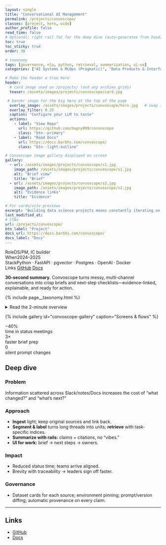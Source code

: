 ```yaml
---
layout: single
title: "Conversational AI Management"
permalink: /projects/convoscope/
classes: [project, hero, wide]    
author_profile: false
read_time: false
# Optional: right rail ToC for the deep dive (auto-generates from headings)
toc: true
toc_sticky: true
order: 30

# taxonomy
tags: [governance, nlp, python, retrieval, summarization, ui-ux]
categories: ["AI Systems & MLOps (Pragmatic)", "Data Products & Interfaces"]

# Make the header a true hero
header:
  # card image used on /projects/ (and any archive grids)
  teaser: /assets/images/projects/convoscope/card.jpg

 # banner image for the big hero at the top of the page
  overlay_image: /assets/images/projects/convoscope/hero.jpg   # swap in a real banner
  overlay_filter: 0.25
  caption: "Configure your LLM to taste"
  actions:
    - label: "View Repo"
      url: https://github.com/dagny099/convoscope
      class: "btn--primary"
    - label: "Read Docs"
      url: https://docs.barbhs.com/convoscope/
      class: "btn--light-outline"

# Convoscope image gallery displayed on screen
gallery:
  - url: /assets/images/projects/convoscope/s1.jpg
    image_path: /assets/images/projects/convoscope/s1.jpg
    alt: "Brief view"
    title: "Brief"
  - url: /assets/images/projects/convoscope/s2.jpg
    image_path: /assets/images/projects/convoscope/s2.jpg
    alt: "Evidence links"
    title: "Evidence"

# For cards/site previews
excerpt: "Building data science projects means constantly iterating on ideas, and I found myself having the same types of conversations with AI tools repeatedly without any way to track patterns or build on previous insights. Instead of being locked into one provider's approach, I wanted the flexibility to switch between OpenAI, Anthropic, and Google models based on the task. More importantly, I wanted to analyze these conversations—tracking how my questioning evolves and building a personal knowledge base from AI interactions that reveals patterns in human-AI dialogue."
last_modified_at: 
# CTAs
url: /projects/convoscope/
btn_label: "Project"
docs_url: https://docs.barbhs.com/convoscope/
docs_label: "Docs"
---
```


<!-- Project meta grid (fast facts) -->
<div class="project-meta">
  <div><span class="k">Role</span><span>DS/PM, IC builder</span></div>
  <div><span class="k">When</span><span>2024–2025</span></div>
  <div><span class="k">Stack</span><span>Python · FastAPI · pgvector · Postgres · OpenAI · Docker</span></div>
  <div><span class="k">Links</span>
    <a class="btn btn--sm btn--primary" href="https://github.com/dagny099/convoscope">GitHub</a>
    <a class="btn btn--sm" href="https://docs.barbhs.com/convoscope/">Docs</a>
  </div>
</div>

<!-- 30-second lead -->
<p class="lead">
<strong>30-second summary.</strong> Convoscope turns messy, multi-channel conversations into crisp briefs and next-step checklists—evidence-linked, explainable, and ready for action.
</p>

{% include page__taxonomy.html %}

<!-- 2-minute overview -->
<details class="toggle-block">
  <summary>Read the 2-minute overview</summary>
  <div class="toggle-content">
    <p><strong>Problem.</strong> Information overload across channels makes status, accountability, and decision prep slow.</p>
    <p><strong>Approach.</strong> Lightweight ingestion → segment/label → summarize with guardrails → surface citations. Retrieval patterns with prompt+version control; simple UI for brews/briefs.</p>
    <p><strong>Impact.</strong> Shorter “Where are we?” meetings; clearer “what/why/next” briefs; traceable claims.</p>
    <p><strong>Governance.</strong> Dataset cards, prompt/version control, environment lockfiles, reproducible runs.</p>
  </div>
</details>

{% include gallery id="convoscope-gallery" caption="Screens & flows" %}

<!-- Impact stats (visual bite) -->
<div class="stat-cards">
  <div><div class="n">−40%</div><div class="c">time in status meetings</div></div>
  <div><div class="n">3×</div><div class="c">faster brief prep</div></div>
  <div><div class="n">0</div><div class="c">silent prompt changes</div></div>
</div>

## Deep dive

### Problem
Information scattered across Slack/notes/Docs increases the cost of “what changed?” and “what’s next?”

### Approach
- **Ingest** light; keep original sources and link back.  
- **Segment & label** turns long threads into units; **retrieve** with task-specific indices.  
- **Summarize with rails:** claims + citations, no “vibes.”  
- **UI for work:** brief → next steps → owners.

### Impact
- Reduced status time; teams arrive aligned.  
- Brevity with traceability → leaders sign off faster.

### Governance
- Dataset cards for each source; environment pinning; prompt/version diffing; automatic provenance on every claim.

---

## Links
- <a class="btn btn--primary" href="https://github.com/dagny099/convoscope">GitHub</a>
- <a class="btn" href="https://docs.barbhs.com/convoscope/">Docs</a>

